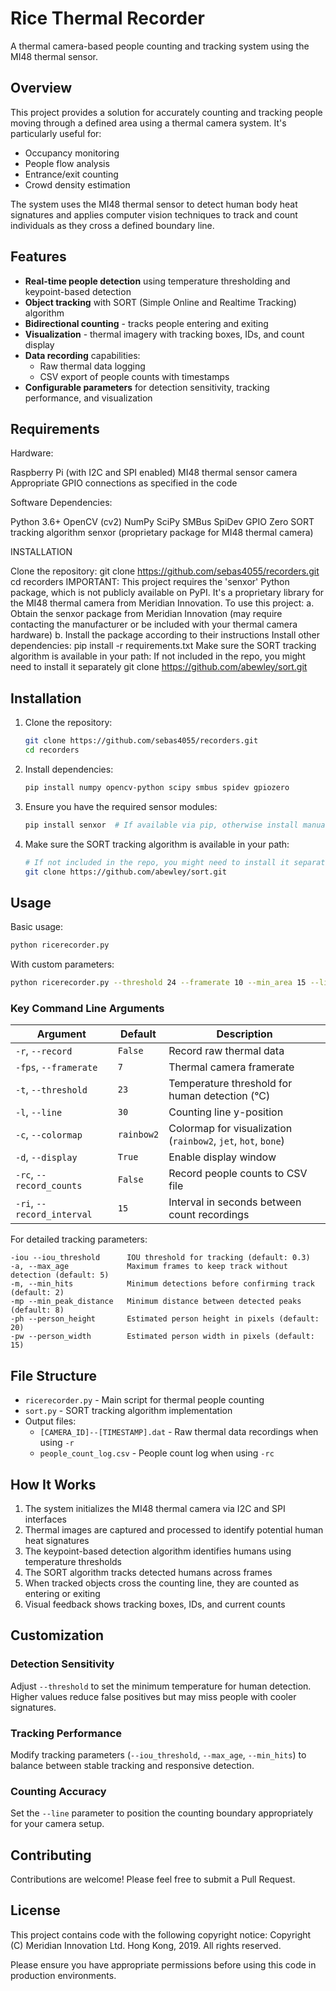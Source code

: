 # Rice Thermal Recorder

A thermal camera-based people counting and tracking system using the MI48 thermal sensor.

## Overview

This project provides a solution for accurately counting and tracking people moving through a defined area using a thermal camera system. It's particularly useful for:

- Occupancy monitoring
- People flow analysis
- Entrance/exit counting
- Crowd density estimation

The system uses the MI48 thermal sensor to detect human body heat signatures and applies computer vision techniques to track and count individuals as they cross a defined boundary line.

## Features

- **Real-time people detection** using temperature thresholding and keypoint-based detection
- **Object tracking** with SORT (Simple Online and Realtime Tracking) algorithm
- **Bidirectional counting** - tracks people entering and exiting
- **Visualization** - thermal imagery with tracking boxes, IDs, and count display
- **Data recording** capabilities:
  - Raw thermal data logging
  - CSV export of people counts with timestamps
- **Configurable parameters** for detection sensitivity, tracking performance, and visualization

## Requirements

Hardware:

Raspberry Pi (with I2C and SPI enabled)
MI48 thermal sensor camera
Appropriate GPIO connections as specified in the code

Software Dependencies:

Python 3.6+
OpenCV (cv2)
NumPy
SciPy
SMBus
SpiDev
GPIO Zero
SORT tracking algorithm
senxor (proprietary package for MI48 thermal camera)

INSTALLATION

Clone the repository:
git clone https://github.com/sebas4055/recorders.git
cd recorders
IMPORTANT: This project requires the 'senxor' Python package, which is not publicly
available on PyPI. It's a proprietary library for the MI48 thermal camera
from Meridian Innovation.
To use this project:
a. Obtain the senxor package from Meridian Innovation (may require contacting
the manufacturer or be included with your thermal camera hardware)
b. Install the package according to their instructions
Install other dependencies:
pip install -r requirements.txt
Make sure the SORT tracking algorithm is available in your path:
If not included in the repo, you might need to install it separately
git clone https://github.com/abewley/sort.git

## Installation

1. Clone the repository:
   ```bash
   git clone https://github.com/sebas4055/recorders.git
   cd recorders
   ```

2. Install dependencies:
   ```bash
   pip install numpy opencv-python scipy smbus spidev gpiozero
   ```

3. Ensure you have the required sensor modules:
   ```bash
   pip install senxor  # If available via pip, otherwise install manually
   ```

4. Make sure the SORT tracking algorithm is available in your path:
   ```bash
   # If not included in the repo, you might need to install it separately
   git clone https://github.com/abewley/sort.git
   ```

## Usage

Basic usage:
```bash
python ricerecorder.py
```

With custom parameters:
```bash
python ricerecorder.py --threshold 24 --framerate 10 --min_area 15 --line 40 --record_counts
```

### Key Command Line Arguments

| Argument | Default | Description |
|----------|---------|-------------|
| `-r`, `--record` | `False` | Record raw thermal data |
| `-fps`, `--framerate` | `7` | Thermal camera framerate |
| `-t`, `--threshold` | `23` | Temperature threshold for human detection (°C) |
| `-l`, `--line` | `30` | Counting line y-position |
| `-c`, `--colormap` | `rainbow2` | Colormap for visualization (`rainbow2`, `jet`, `hot`, `bone`) |
| `-d`, `--display` | `True` | Enable display window |
| `-rc`, `--record_counts` | `False` | Record people counts to CSV file |
| `-ri`, `--record_interval` | `15` | Interval in seconds between count recordings |

For detailed tracking parameters:
```
-iou --iou_threshold      IOU threshold for tracking (default: 0.3)
-a, --max_age             Maximum frames to keep track without detection (default: 5)
-m, --min_hits            Minimum detections before confirming track (default: 2)
-mp --min_peak_distance   Minimum distance between detected peaks (default: 8)
-ph --person_height       Estimated person height in pixels (default: 20)
-pw --person_width        Estimated person width in pixels (default: 15)
```

## File Structure

- `ricerecorder.py` - Main script for thermal people counting
- `sort.py` - SORT tracking algorithm implementation
- Output files:
  - `[CAMERA_ID]--[TIMESTAMP].dat` - Raw thermal data recordings when using `-r`
  - `people_count_log.csv` - People count log when using `-rc`

## How It Works

1. The system initializes the MI48 thermal camera via I2C and SPI interfaces
2. Thermal images are captured and processed to identify potential human heat signatures
3. The keypoint-based detection algorithm identifies humans using temperature thresholds
4. The SORT algorithm tracks detected humans across frames
5. When tracked objects cross the counting line, they are counted as entering or exiting
6. Visual feedback shows tracking boxes, IDs, and current counts

## Customization

### Detection Sensitivity
Adjust `--threshold` to set the minimum temperature for human detection. Higher values reduce false positives but may miss people with cooler signatures.

### Tracking Performance
Modify tracking parameters (`--iou_threshold`, `--max_age`, `--min_hits`) to balance between stable tracking and responsive detection.

### Counting Accuracy
Set the `--line` parameter to position the counting boundary appropriately for your camera setup.

## Contributing

Contributions are welcome! Please feel free to submit a Pull Request.

## License

This project contains code with the following copyright notice:
Copyright (C) Meridian Innovation Ltd. Hong Kong, 2019. All rights reserved.

Please ensure you have appropriate permissions before using this code in production environments.
